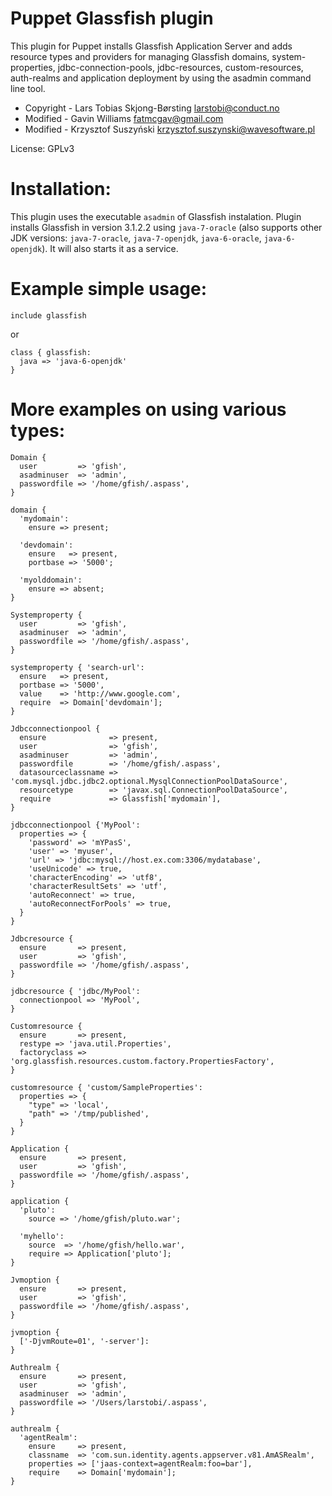 Puppet Glassfish plugin
=======================

This plugin for Puppet installs Glassfish Application Server and adds resource 
types and providers for managing Glassfish domains, system-properties, 
jdbc-connection-pools, jdbc-resources, custom-resources, auth-realms and 
application deployment by using the asadmin command line tool.

 * Copyright - Lars Tobias Skjong-Børsting <larstobi@conduct.no>
 * Modified - Gavin Williams <fatmcgav@gmail.com>
 * Modified - Krzysztof Suszyński <krzysztof.suszynski@wavesoftware.pl>

License: GPLv3

Installation:
=============
This plugin uses the executable `asadmin` of Glassfish instalation. Plugin 
installs Glassfish in version 3.1.2.2 using `java-7-oracle` (also supports 
other JDK versions: `java-7-oracle`, `java-7-openjdk`, `java-6-oracle`, 
`java-6-openjdk`). It will also starts it as a service.


Example simple usage:
=====================

    include glassfish
    
or

    class { glassfish:
      java => 'java-6-openjdk'
    }
   
More examples on using various types:
=====================================


    Domain {
      user         => 'gfish',
      asadminuser  => 'admin',
      passwordfile => '/home/gfish/.aspass',
    }
    
    domain {
      'mydomain':
        ensure => present;
    
      'devdomain':
        ensure   => present,
        portbase => '5000';
    
      'myolddomain':
        ensure => absent;
    }
    
    Systemproperty {
      user         => 'gfish',
      asadminuser  => 'admin',
      passwordfile => '/home/gfish/.aspass',
    }
    
    systemproperty { 'search-url':
      ensure   => present,
      portbase => '5000',
      value    => 'http://www.google.com',
      require  => Domain['devdomain'];
    }
    
    Jdbcconnectionpool {
      ensure              => present,
      user                => 'gfish',
      asadminuser         => 'admin',
      passwordfile        => '/home/gfish/.aspass',
      datasourceclassname => 'com.mysql.jdbc.jdbc2.optional.MysqlConnectionPoolDataSource',
      resourcetype        => 'javax.sql.ConnectionPoolDataSource',
      require             => Glassfish['mydomain'],
    }
    
    jdbcconnectionpool {'MyPool':
      properties => {
        'password' => 'mYPasS',
        'user' => 'myuser',
        'url' => 'jdbc:mysql://host.ex.com:3306/mydatabase',
        'useUnicode' => true,
        'characterEncoding' => 'utf8',
        'characterResultSets' => 'utf',
        'autoReconnect' => true,
        'autoReconnectForPools' => true,
      }
    }
    
    Jdbcresource {
      ensure       => present,
      user         => 'gfish',
      passwordfile => '/home/gfish/.aspass',
    }
    
    jdbcresource { 'jdbc/MyPool':
      connectionpool => 'MyPool',
    }
    
    Customresource {
      ensure       => present,
      restype => 'java.util.Properties',
      factoryclass => 'org.glassfish.resources.custom.factory.PropertiesFactory',
    }
    
    customresource { 'custom/SampleProperties':
      properties => {
        "type" => 'local',
        "path" => '/tmp/published',
      }
    }
    
    Application {
      ensure       => present,
      user         => 'gfish',
      passwordfile => '/home/gfish/.aspass',
    }
    
    application {
      'pluto':
        source => '/home/gfish/pluto.war';
    
      'myhello':
        source  => '/home/gfish/hello.war',
        require => Application['pluto'];
    }
    
    Jvmoption {
      ensure       => present,
      user         => 'gfish',
      passwordfile => '/home/gfish/.aspass',
    }
    
    jvmoption {
      ['-DjvmRoute=01', '-server']:
    }
    
    Authrealm {
      ensure       => present,
      user         => 'gfish',
      asadminuser  => 'admin',
      passwordfile => '/Users/larstobi/.aspass',
    }
    
    authrealm {
      'agentRealm':
        ensure     => present,
        classname  => 'com.sun.identity.agents.appserver.v81.AmASRealm',
        properties => ['jaas-context=agentRealm:foo=bar'],
        require    => Domain['mydomain'];
    }

